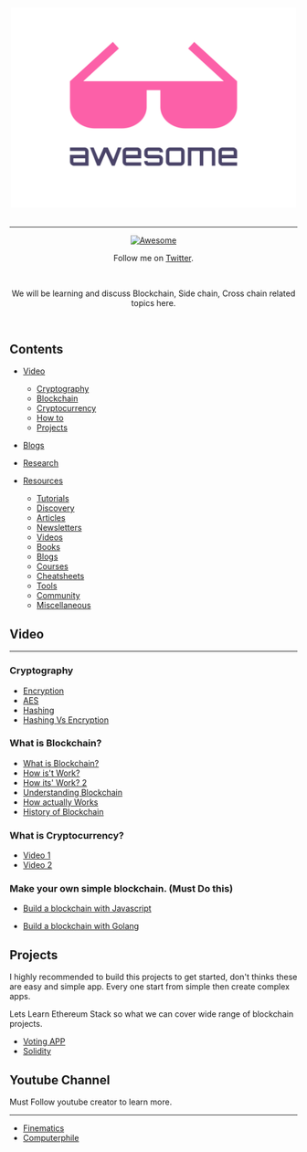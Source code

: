 <div align="center">
 <div>
  <img width="500" src="media/logo.svg" alt="Awesome Blockchain Learning">
 </div>
 <br>
 <hr>
 <p>
 <a href="https://awesome.re">
  <img src="https://awesome.re/badge-flat2.svg" alt="Awesome">
 </a>
 <p>
Follow me on <a href="https://twitter.com/asutosh_05">Twitter</a>.</sub>
 </p>
 <br>
 <p>
  We will be learning and discuss Blockchain, Side chain, Cross chain related topics here.
 </p>
 <br>
</div>

## Contents

- [Video](#video)
  - [Cryptography](#cryptography)
  - [Blockchain](#blockchain)
  - [Cryptocurrency](#cryptocurrency)
  - [How to](#how-to)
  - [Projects](#projects)
- [Blogs](#blogs)
- [Research](#reserach)

- [Resources](#resources)
  - [Tutorials](#tutorials)
  - [Discovery](#discovery)
  - [Articles](#articles)
  - [Newsletters](#newsletters)
  - [Videos](#videos)
  - [Books](#books)
  - [Blogs](#blogs)
  - [Courses](#courses)
  - [Cheatsheets](#cheatsheets)
  - [Tools](#tools)
  - [Community](#community)
  - [Miscellaneous](#miscellaneous-1)

## Video

------------------

### Cryptography

- [Encryption](#https://www.youtube.com/watch?v=AQDCe585Lnc)
- [AES](#https://www.youtube.com/watch?v=O4xNJsjtN6E)
- [Hashing](#https://www.youtube.com/watch?v=b4b8ktEV4Bg)
- [Hashing Vs Encryption](#https://www.youtube.com/watch?v=GI790E1JMgw)


### What is Blockchain?

- [What is Blockchain?](https://www.youtube.com/watch?v=8o9QxMxhTp8)
- [How is't Work?](https://www.youtube.com/watch?v=SSo_EIwHSd4)
- [How its' Work? 2](https://www.youtube.com/watch?v=3rL0OIXbMio)
- [Understanding Blockchain](https://www.youtube.com/watch?v=_160oMzblY8)
- [How actually Works](https://www.youtube.com/watch?v=bBC-nXj3Ng4)
- [History of Blockchain](https://www.youtube.com/watch?v=ZbHLNinXy9E)

### What is Cryptocurrency?

- [Video 1](https://www.youtube.com/watch?v=6Gu2QMTAkEU)
- [Video 2](https://www.youtube.com/watch?v=Mvrq8hLjcRk)

### Make your own simple blockchain. (Must Do this)

- [Build a blockchain with Javascript](https://www.youtube.com/playlist?list=PLzvRQMJ9HDiTqZmbtFisdXFxul5k0F-Q4)

- [Build a blockchain with Golang](https://www.youtube.com/playlist?list=PLpP5MQvVi4PGmNYGEsShrlvuE2B33xV1L)

## Projects

I highly recommended to build this projects to get started, don't thinks these are easy and simple app. Every one start from simple then create complex apps.

Lets Learn Ethereum Stack so what we can cover wide range of blockchain projects.

- [Voting APP]()
- [Solidity]()


## Youtube Channel

Must Follow youtube creator to learn more.

---------------------

- [Finematics](https://www.youtube.com/channel/UCh1ob28ceGdqohUnR7vBACA)
- [Computerphile](https://www.youtube.com/channel/UC9-y-6csu5WGm29I7JiwpnA)




